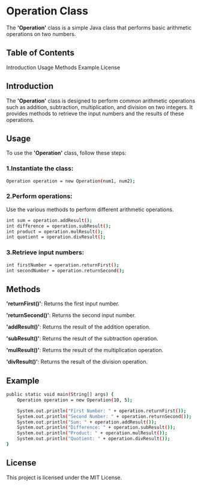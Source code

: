 # Operation Class
The **'Operation'** class is a simple Java class that performs basic arithmetic operations on two numbers.

## Table of Contents
Introduction
Usage
Methods
Example
License
## Introduction
The **'Operation'** class is designed to perform common arithmetic operations such as addition, subtraction, multiplication, and division on two integers. It provides methods to retrieve the input numbers and the results of these operations.

## Usage
To use the **'Operation'** class, follow these steps:

 ### 1.Instantiate the class:
```bash
Operation operation = new Operation(num1, num2);
```
### 2.Perform operations:
Use the various methods to perform different arithmetic operations.

```bash
int sum = operation.addResult();
int difference = operation.subResult();
int product = operation.mulResult();
int quotient = operation.divResult();
```
### 3.Retrieve input numbers:

```bash
int firstNumber = operation.returnFirst();
int secondNumber = operation.returnSecond();
```

## Methods
**'returnFirst()'**: Returns the first input number.

**'returnSecond()'**: Returns the second input number.

**'addResult()'**: Returns the result of the addition operation.

**'subResult()'**: Returns the result of the subtraction operation.

**'mulResult()'**: Returns the result of the multiplication operation.

**'divResult()'**: Returns the result of the division operation.
## Example
```bash
public static void main(String[] args) {
    Operation operation = new Operation(10, 5);

    System.out.println("First Number: " + operation.returnFirst());
    System.out.println("Second Number: " + operation.returnSecond());
    System.out.println("Sum: " + operation.addResult());
    System.out.println("Difference: " + operation.subResult());
    System.out.println("Product: " + operation.mulResult());
    System.out.println("Quotient: " + operation.divResult());
}
```
## License
This project is licensed under the MIT License.
